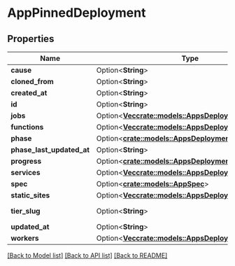 # AppPinnedDeployment

## Properties

Name | Type | Description | Notes
------------ | ------------- | ------------- | -------------
**cause** | Option<**String**> |  | [optional]
**cloned_from** | Option<**String**> |  | [optional]
**created_at** | Option<**String**> |  | [optional]
**id** | Option<**String**> |  | [optional]
**jobs** | Option<[**Vec<crate::models::AppsDeploymentJob>**](apps_deployment_job.md)> |  | [optional]
**functions** | Option<[**Vec<crate::models::AppsDeploymentFunctions>**](apps_deployment_functions.md)> |  | [optional]
**phase** | Option<[**crate::models::AppsDeploymentPhase**](apps_deployment_phase.md)> |  | [optional]
**phase_last_updated_at** | Option<**String**> |  | [optional]
**progress** | Option<[**crate::models::AppsDeploymentProgress**](apps_deployment_progress.md)> |  | [optional]
**services** | Option<[**Vec<crate::models::AppsDeploymentService>**](apps_deployment_service.md)> |  | [optional]
**spec** | Option<[**crate::models::AppSpec**](app_spec.md)> |  | [optional]
**static_sites** | Option<[**Vec<crate::models::AppsDeploymentStaticSite>**](apps_deployment_static_site.md)> |  | [optional]
**tier_slug** | Option<**String**> |  | [optional][readonly]
**updated_at** | Option<**String**> |  | [optional]
**workers** | Option<[**Vec<crate::models::AppsDeploymentWorker>**](apps_deployment_worker.md)> |  | [optional]

[[Back to Model list]](../README.md#documentation-for-models) [[Back to API list]](../README.md#documentation-for-api-endpoints) [[Back to README]](../README.md)


